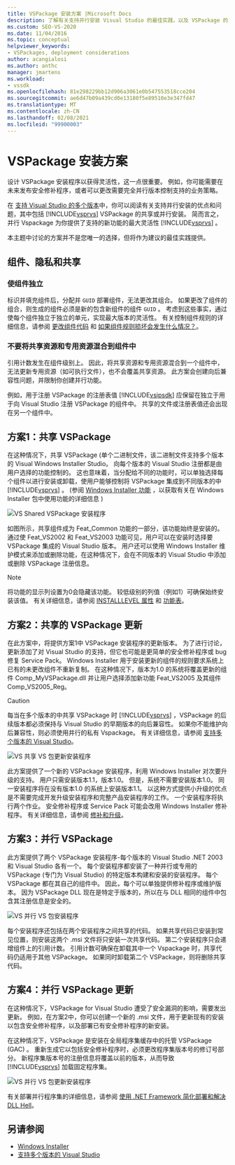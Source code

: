 ```yaml
---
title: VSPackage 安装方案 |Microsoft Docs
description: 了解有关支持并行安装 Visual Studio 的最佳实践，以及 VSPackage 的共享或并行安装。
ms.custom: SEO-VS-2020
ms.date: 11/04/2016
ms.topic: conceptual
helpviewer_keywords:
- VSPackages, deployment considerations
author: acangialosi
ms.author: anthc
manager: jmartens
ms.workload:
- vssdk
ms.openlocfilehash: 81e298229bb12d906a3061e0b547553518cce204
ms.sourcegitcommit: ae6d47b09a439cd0e13180f5e89510e3e347fd47
ms.translationtype: MT
ms.contentlocale: zh-CN
ms.lasthandoff: 02/08/2021
ms.locfileid: "99900003"
---
```

# <a name="vspackage-setup-scenarios"></a>VSPackage 安装方案

设计 VSPackage 安装程序以获得灵活性，这一点很重要。 例如，你可能需要在未来发布安全修补程序，或者可以更改需要完全并行版本控制支持的业务策略。

在 [支持 Visual Studio 的多个版本](../../extensibility/supporting-multiple-versions-of-visual-studio.md)中，你可以阅读有关支持并行安装的优点和问题，其中包括 [!INCLUDE[vsprvs](../../code-quality/includes/vsprvs_md.md)] VSPackage 的共享或并行安装。 简而言之，并行 Vspackage 为你提供了支持的新功能的最大灵活性 [!INCLUDE[vsprvs](../../code-quality/includes/vsprvs_md.md)] 。

本主题中讨论的方案并不是您唯一的选择，但将作为建议的最佳实践提供。

## <a name="components-privacy-and-sharing"></a>组件、隐私和共享

### <a name="make-your-components-independent"></a>使组件独立

标识并填充组件后，分配并 `GUID` 部署组件，无法更改其组合。 如果更改了组件的组合，则生成的组件必须是新的包含新组件的组件 `GUID` 。 考虑到这些事实，通过使每个组件独立于独立的单元，实现最大版本的灵活性。 有关控制组件规则的详细信息，请参阅 [更改组件代码](/windows/desktop/Msi/changing-the-component-code) 和 [如果组件规则损坏会发生什么情况？](/windows/desktop/Msi/what-happens-if-the-component-rules-are-broken)。

### <a name="do-not-mix-shared-and-private-resources-in-a-component"></a>不要将共享资源和专用资源混合到组件中

引用计数发生在组件级别上。 因此，将共享资源和专用资源混合到一个组件中，无法更新专用资源（如可执行文件），也不会覆盖共享资源。 此方案会创建向后兼容性问题，并限制你创建并行功能。

例如，用于注册 VSPackage 的注册表值 [!INCLUDE[vsipsdk](../../extensibility/includes/vsipsdk_md.md)] 应保留在独立于用于向 Visual Studio 注册 VSPackage 的组件中。 共享的文件或注册表值还会出现在另一个组件中。

## <a name="scenario-1-shared-vspackage"></a>方案1：共享 VSPackage

在这种情况下，共享 VSPackage (单个二进制文件，该二进制文件支持多个版本的 Visual Windows Installer Studio。 向每个版本的 Visual Studio 注册都是由用户选择的功能控制的。 这也意味着，当分配给不同的功能时，可以单独选择每个组件以进行安装或卸载，使用户能够控制将 VSPackage 集成到不同版本的中 [!INCLUDE[vsprvs](../../code-quality/includes/vsprvs_md.md)] 。  (参阅 [Windows Installer 功能](/windows/desktop/Msi/windows-installer-features) ，以获取有关在 Windows Installer 包中使用功能的详细信息 ) 

![VS Shared VSPackage 安装程序](../../extensibility/internals/media/vs_sharedpackage.gif "VS_SharedPackage")

如图所示，共享组件成为 Feat_Common 功能的一部分，该功能始终是安装的。 通过使 Feat_VS2002 和 Feat_VS2003 功能可见，用户可以在安装时选择要 VSPackage 集成的 Visual Studio 版本。 用户还可以使用 Windows Installer 维护模式来添加或删除功能，在这种情况下，会在不同版本的 Visual Studio 中添加或删除 VSPackage 注册信息。

> [!NOTE]
> 将功能的显示列设置为0会隐藏该功能。 较低级别的列值（例如1）可确保始终安装该值。 有关详细信息，请参阅 [INSTALLLEVEL 属性](/windows/desktop/Msi/installlevel) 和 [功能表](/windows/desktop/Msi/feature-table)。

## <a name="scenario-2-shared-vspackage-update"></a>方案2：共享的 VSPackage 更新

在此方案中，将提供方案1中 VSPackage 安装程序的更新版本。 为了进行讨论，更新添加了对 Visual Studio 的支持，但它也可能是更简单的安全修补程序或 bug 修复 Service Pack。 Windows Installer 用于安装更新的组件的规则要求系统上已有的未更改组件不重新复制。 在这种情况下，版本为1.0 的系统将覆盖更新的组件 Comp_MyVSPackage.dll 并让用户选择添加新功能 Feat_VS2005 及其组件 Comp_VS2005_Reg。

> [!CAUTION]
> 每当在多个版本的中共享 VSPackage 时 [!INCLUDE[vsprvs](../../code-quality/includes/vsprvs_md.md)] ，VSPackage 的后续版本都必须保持与 Visual Studio 的早期版本的向后兼容性。 如果你不能维护向后兼容性，则必须使用并行的私有 Vspackage。 有关详细信息，请参阅 [支持多个版本的 Visual Studio](../../extensibility/supporting-multiple-versions-of-visual-studio.md)。

![VS 共享 VS 包更新安装程序](../../extensibility/internals/media/vs_sharedpackageupdate.gif "VS_SharedPackageUpdate")

此方案提供了一个新的 VSPackage 安装程序，利用 Windows Installer 对次要升级的支持。 用户只需安装版本1.1，版本1.0。 但是，系统不需要安装版本1.0。 同一安装程序将在没有版本1.0 的系统上安装版本1.1。 以这种方式提供小升级的优点是不需要完成开发升级安装程序和完整产品安装程序的工作。 一个安装程序将执行两个作业。 安全修补程序或 Service Pack 可能会改用 Windows Installer 修补程序。 有关详细信息，请参阅 [修补和升级](/windows/desktop/Msi/patching-and-upgrades)。

## <a name="scenario-3-side-by-side-vspackage"></a>方案3：并行 VSPackage

此方案提供了两个 VSPackage 安装程序-每个版本的 Visual Studio .NET 2003 和 Visual Studio 各有一个。 每个安装程序都安装了一种并行或专用的 VSPackage (专门为 Visual Studio) 的特定版本构建和安装的安装程序。 每个 VSPackage 都在其自己的组件中。 因此，每个可以单独提供修补程序或维护版本。 因为 VSPackage DLL 现在是特定于版本的，所以在与 DLL 相同的组件中包含其注册信息是安全的。

![VS 并行 VS 包安装程序](../../extensibility/internals/media/vs_sbys_package.gif "VS_SbyS_Package")

每个安装程序还包括在两个安装程序之间共享的代码。 如果共享代码已安装到常见位置，则安装这两个 .msi 文件将只安装一次共享代码。 第二个安装程序只会递增组件上的引用计数。 引用计数可确保在卸载其中一个 Vspackage 时，共享代码仍适用于其他 VSPackage。 如果同时卸载第二个 VSPackage，则将删除共享代码。

## <a name="scenario-4-side-by-side-vspackage-update"></a>方案4：并行 VSPackage 更新

在这种情况下，VSPackage for Visual Studio 遭受了安全漏洞的影响，需要发出更新。 例如，在方案2中，你可以创建一个新的 .msi 文件，用于更新现有的安装以包含安全修补程序，以及部署已有安全修补程序的新安装。

在这种情况下，VSPackage 是安装在全局程序集缓存中的托管 VSPackage (GAC) 。 重新生成它以包括安全修补程序时，必须更改程序集版本号的修订号部分。 新程序集版本号的注册信息将覆盖以前的版本，从而导致 [!INCLUDE[vsprvs](../../code-quality/includes/vsprvs_md.md)] 加载固定程序集。

![VS 并行 VS 包更新安装程序](../../extensibility/internals/media/vs_sbys_packageupdate.gif "VS_SbyS_PackageUpdate")

有关部署并行程序集的详细信息，请参阅 [使用 .NET Framework 简化部署和解决 DLL Hell](/previous-versions/dotnet/articles/ms973843(v=msdn.10))。

## <a name="see-also"></a>另请参阅

- [Windows Installer](/windows/desktop/Msi/windows-installer-portal)
- [支持多个版本的 Visual Studio](../../extensibility/supporting-multiple-versions-of-visual-studio.md)